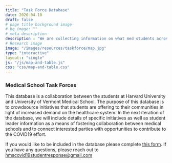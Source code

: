 ```yaml
---
title: "Task Force Database"
date: 2020-04-10
draft: false
# page title background image
# bg_image: ""
# meta description
description : "We are collecting information on what med students across the U.S. and Canada are doing to mobilize their peers in the fight against COVID-19"
# Research image
image: "/images/resources/taskforce/map.jpg"
type: "interactive"
layout:: "single"
js: "/js/map-and-table.js"
css: "css/map-and-table.css"
---
```


<div class="container">
    <div class="row main-container">
        <div>
            <h3>Medical School Task Forces</h3>
            <p>
                This database is a collaboration between the students at Harvard University and University of 
                Vermont Medical School. The purpose of this database is to crowdsource initiatives that students 
                are offering to their communities in light of increased demand on the healthcare system. 
                In the next iteration of the database, we will include details of specific initiatives as well as 
                student leader information as a means of fostering collaboration between medical schools and to 
                connect interested parties with opportunities to contribute to the COVID19 effort.
            </p>
            <p>
                If you would like to be included in the database please complete <u><a href="https://docs.google.com/forms/d/e/1FAIpQLSczyC4iC-19JTnT885d7XsE29bVaoOyc_X1j0UbbfsgLU2EuQ/viewform?usp=sf_link">this form</a></u>. If you have any questions, please reach out to <u><a href="mailto:hmscovid19studentresponse@gmail.com">hmscovid19studentresponse@gmail.com</a></u>
            </p>
        </div>
        <div class="col-12">
            <div id="map"></div>
        </div>
        <div class="col-12" style="overflow:auto;">
            <div id="table"></div>
        </div>
    </div>
</div>
